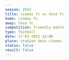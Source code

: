 ```yaml
---
season: 2022
title: ciomas fc vs tesa fc
home: ciomas fc
away: tesa fc
competition: friendly match
type: football
date: 17-03-2022 14:00
place: stadion desa ciomas
status: false
result: false
---
```

